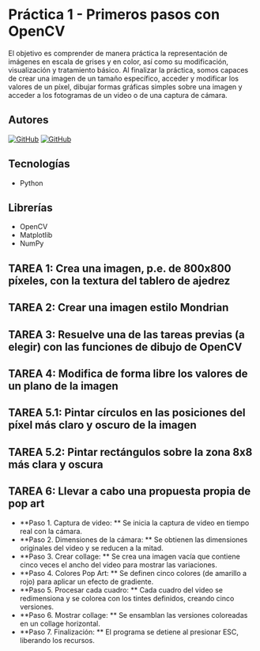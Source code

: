 # Práctica 1 - Primeros pasos con OpenCV

El objetivo es comprender de manera práctica la representación de imágenes en escala de grises y en color, así como su modificación, visualización y tratamiento básico. Al finalizar la práctica, somos capaces de crear una imagen de un tamaño específico, acceder y modificar los valores de un píxel, dibujar formas gráficas simples sobre una imagen y acceder a los fotogramas de un video o de una captura de cámara.

## Autores
[![GitHub](https://img.shields.io/badge/GitHub-Javier%20Gómez%20Falcón-red?style=flat-square&logo=github)](https://github.com/GomFal)
[![GitHub](https://img.shields.io/badge/GitHub-Cristian%20Marrero%20Vega-blue?style=flat-square&logo=github)](https://github.com/XxMARRExX)

## Tecnologías
  - Python

## Librerías 
  - OpenCV
  - Matplotlib
  - NumPy

## TAREA 1: Crea una imagen, p.e. de 800x800 píxeles, con la textura del tablero de ajedrez

## TAREA 2: Crear una imagen estilo Mondrian

## TAREA 3: Resuelve una de las tareas previas (a elegir) con las funciones de dibujo de OpenCV 

## TAREA 4: Modifica de forma libre los valores de un plano de la imagen

## TAREA 5.1: Pintar círculos en las posiciones del píxel más claro y oscuro de la imagen 

## TAREA 5.2: Pintar rectángulos sobre la zona 8x8 más clara y oscura

## TAREA 6: Llevar a cabo una propuesta propia de pop art

- **Paso 1. Captura de video: ** Se inicia la captura de video en tiempo real con la cámara.
- **Paso 2. Dimensiones de la cámara: ** Se obtienen las dimensiones originales del video y se reducen a la mitad.
- **Paso 3. Crear collage: ** Se crea una imagen vacía que contiene cinco veces el ancho del video para mostrar las variaciones.
- **Paso 4. Colores Pop Art: ** Se definen cinco colores (de amarillo a rojo) para aplicar un efecto de gradiente.
- **Paso 5. Procesar cada cuadro: ** Cada cuadro del video se redimensiona y se colorea con los tintes definidos, creando cinco versiones.
- **Paso 6. Mostrar collage: ** Se ensamblan las versiones coloreadas en un collage horizontal.
- **Paso 7. Finalización: ** El programa se detiene al presionar ESC, liberando los recursos.


